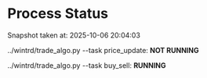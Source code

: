 # Process Status

Snapshot taken at: 2025-10-06 20:04:03

../wintrd/trade_algo.py --task price_update: **NOT RUNNING**

../wintrd/trade_algo.py --task buy_sell: **RUNNING**

